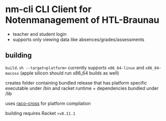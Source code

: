 # nm-cli CLI Client for Notenmanagement of HTL-Braunau
- teacher and student login
- supports only viewing data like absences/grades/assessments

## building
`build.sh --target<platform>` currently supports `x86_64-linux` and `x86_64-macosx` (apple silicon should run x86_64 builds as well)

creates folder containing bundled release that has platform specific executable under /bin and racket runtime + dependencies bundled under /lib

uses [raco-cross](https://docs.racket-lang.org/raco-cross/index.html) for platform compilation

building requires Racket `>v8.11.1`
